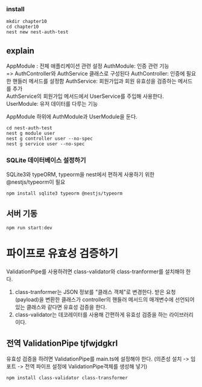 ### install
```
mkdir chapter10 
cd chapter10
nest new nest-auth-test
```

## explain
AppModule : 전체 애플리케이션 관련 설정
AuthModule: 인증 관련 기능  
  => AuthController와 AuthService 클래스로 구성된다
  AuthController: 인증에 필요한 핸들러 메서드를 설정함
  AuthService: 회원가입과 회원 유효성을 검증하는 메서드를 추가    
    AuthService의 회원가입 메서드에서 UserService를 주입해 사용한다. 
UserModule: 유저 데이터를 다루는 기능

AppModule 하위에 AuthModule과 UserModule을 둔다.

```
cd nest-auth-test
nest g module user
nest g controller user --no-spec
nest g service user --no-spec
```

### SQLite 데이터베이스 설정하기
SQLite3와 typeORM, typeorm을 nest에서 편하게 사용하기 위한 @nestjs/typeorm이 필요
```
npm install sqlite3 typeorm @nestjs/typeorm
```

## 서버 기동
```
npm run start:dev
```

# 파이프로 유효성 검증하기
ValidationPipe를 사용하려면 class-validator와 class-tranformer를 설치해야 한다. 
1. class-tranformer는 JSON 정보를 "클래스 객체"로 변경한다. 
받은 요청(payload)을 변환한 클래스가 controller의 핸들러 메서드의 매개변수에 선언되어 있는 클래스와 같다면 유효성 검증을 한다. 
2. class-validator는 데코레이터를 사용해 간편하게 유효성 검증을 하는 라이브러리이다. 


## 전역 ValidationPipe tjfwjdgkrl
유효성 검증을 하려면 ValidationPipe를 main.ts에 설정해야 한다. (의존성 설치 -> 임포트 -> 전역 파이프 설정에 ValidationPipe객체를 생성해 넣기)
```
npm install class-validator class-transformer
```